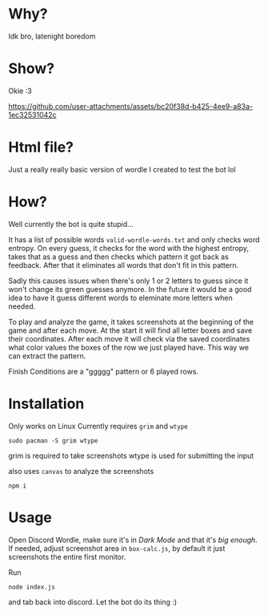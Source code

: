 # Why?
Idk bro, latenight boredom

# Show?
Okie :3

https://github.com/user-attachments/assets/bc20f38d-b425-4ee9-a83a-1ec32531042c

# Html file?
Just a really really basic version of wordle I created to test the bot lol

# How?
Well currently the bot is quite stupid...

It has a list of possible words `valid-wordle-words.txt` and only checks word entropy.
On every guess, it checks for the word with the highest entropy, takes that as a guess and then checks which pattern it got back as feedback.
After that it eliminates all words that don't fit in this pattern.

Sadly this causes issues when there's only 1 or 2 letters to guess since it won't change its green guesses anymore.
In the future it would be a good idea to have it guess different words to eleminate more letters when needed.

To play and analyze the game, it takes screenshots at the beginning of the game and after each move.
At the start it will find all letter boxes and save their coordinates.
After each move it will check via the saved coordinates what color values the boxes of the row we just played have. This way we can extract the pattern.

Finish Conditions are a "ggggg" pattern or 6 played rows.

# Installation
Only works on Linux
Currently requires `grim` and `wtype`
```
sudo pacman -S grim wtype
```
grim is required to take screenshots
wtype is used for submitting the input

also uses `canvas` to analyze the screenshots
```
npm i
```

# Usage
Open Discord Wordle, make sure it's in *Dark Mode* and that it's *big enough*.
If needed, adjust screenshot area in `box-calc.js`, by default it just screenshots the entire first monitor.

Run
```
node index.js
```
and tab back into discord. 
Let the bot do its thing :)
